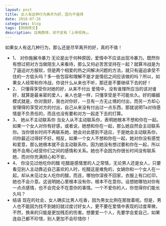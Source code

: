 ```yaml
---
layout: post
title: 女人有这种行为离开为好，因为不值得
date: 2018-07-26
categories: blog
tags: [网络转文]
description: 远离群体，说不定有「上帝视角」。
---
```

如果女人有这几种行为，那么还是尽早离开的好，真的不值！
- 1、 对你施展冷暴力
无论是出于何种原因，爱情中不应该出现冷暴力。既然你有想过把对方当做陌生人来看待，那么又何必苦苦坚持在一起？就算冷战是为了逼迫对方服软，但是两个相爱的热之间解决问题的方法，就只有逼迫承受不住的一方低头吗？多一些包容和理解不是才是情侣之间应该做的吗？所以，如果女人经常和你冷战，你说什么从来也不听，那还是不要继续下去的好！
- 2、 只懂得享受你对她的好，从来不付出
爱情中，没有谁理所应当的该对谁好，就算是最亲密的爱人，亲人也是一样，只懂享受是不可能长久。好的婚姻模式就是，你对我好，我也对你好，一旦有一方无止境的付出，而另一方却心安理得的享受对方的付出，自己从来没有付出过一点东西，那就说明Ta对待感情是不负责任的，而且也没有要和对方一起走下去的打算。
- 3、 她从不主动联系你
当女人从不主动联系你，表明她根本不想和你在一起。如果一个女人对你有好感，或者说，她想和你在一起，那么她自然会主动联系你。当你很长时间不再联系她，她会对此感到不适应，于是她会主动联系你，问你最近过得好不好。相反，如果一个女人不想和你在一起，她对你没有感觉和爱意，那么她根本就不会主动联系你。因为她没有想过要和你在一起，所以她不会用心经营你们之间的感情和关系。她也不会因为你很长时间没有联系她，而对你充满担心和不安。
- 4、 你没见过他吃你的醋
吃醋是感情里的人之常情，无论男人还是女人，只要看见别人主动靠近自己喜欢的人时，吃醋这是难免的，女娲你和一个女人在一起，却从未见过女人吃你的醋，而且，哪怕你深夜不回家，衣服上有口红印，她也不会介意。这说明她心里根本没有你，根本不在意你。设想她哪怕对你有一点点感情，也不会完全不在意你的事情。一个不爱你的人，你觉得你们能长久吗？  
- 结语
现在的社会，女人确实比男人吃香，因为男女比例在那放着呢。但是，男人也不能因为找不到媳妇就过度讨好女人，更不要在爱情中表现的过度卑微，不然，换来的只能是更加残忍的伤害。想要爱一个人，先要学会爱自己，如果连自己都不珍惜，别人更加不会珍惜你！
